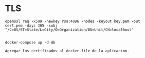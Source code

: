 # TLS



    openssl req -x509 -newkey rsa:4096 -nodes -keyout key.pem -out cert.pem -days 365 -subj "/C=US/ST=State/L=City/O=Organization/OU=Unit/CN=localhost"


    docker-compose up -d db

    Agregar los certificados al docker-file de la aplicacion.

    